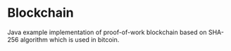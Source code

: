 # Blockchain
Java example implementation of proof-of-work blockchain based on SHA-256 algorithm which is used in bitcoin.
